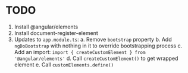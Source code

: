 # TODO

1. Install @angular/elements
2. Install document-register-element
3. Updates to `app.module.ts`:
   a. Remove `bootstrap` property
   b. Add `ngDoBootstrap` with nothing in it to override bootstrapping process
   c. Add an import: `import { createCustomElement } from '@angular/elements'`
   d. Call `createCustomElement()` to get wrapped element
   e. Call `customElements.define()`
